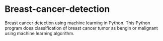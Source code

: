 # Breast-cancer-detection
Breast cancer detection using machine learning in Python.
This Python program does classification of breast cancer tumor as bengin or malignant using machine learning algorithm.
